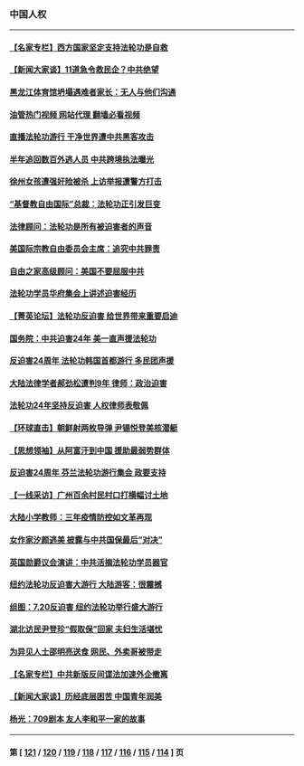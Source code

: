 ### 中国人权
---
#### [【名家专栏】西方国家坚定支持法轮功是自救](../../pages/ncid278/n14041000.md?07250845) 
#### [【新闻大家谈】11道急令救民企？中共绝望](../../pages/ncid278/n14040944.md?07250845) 
#### [黑龙江体育馆坍塌遇难者家长：无人与他们沟通](../../pages/ncid278/n14040699.md?07250845) 
#### [油管热门视频 网站代理 翻墙必看视频](http://138.2.39.72:81/youtube.html?epic-marker?07250845)
#### [直播法轮功游行 干净世界遭中共黑客攻击](../../pages/ncid278/n14039822.md?07250845) 
#### [半年追回数百外逃人员 中共跨境执法曝光](../../pages/ncid278/n14039923.md?07250845) 
#### [徐州女孩遭强奸险被杀 上访举报遭警方打击](../../pages/ncid278/n14039644.md?07250845) 
#### [“基督教自由国际”总裁：法轮功正引发巨变](../../pages/ncid278/n14039180.md?07250845) 
#### [法律顾问：法轮功是所有被迫害者的声音](../../pages/ncid278/n14039151.md?07250845) 
#### [美国际宗教自由委员会主席：追究中共罪责](../../pages/ncid278/n14039122.md?07250845) 
#### [自由之家高级顾问：美国不要屈服中共](../../pages/ncid278/n14039120.md?07250845) 
#### [法轮功学员华府集会上讲述迫害经历](../../pages/ncid278/n14039115.md?07250845) 
#### [【菁英论坛】法轮功反迫害 给世界带来重要启迪](../../pages/ncid278/n14038884.md?07250845) 
#### [国务院：中共迫害24年 美一直声援法轮功](../../pages/ncid278/n14038806.md?07250845) 
#### [反迫害24周年 法轮功韩国首都游行 多民团声援](../../pages/ncid278/n14038512.md?07250845) 
#### [大陆法律学者郝劲松遭判9年 律师：政治迫害](../../pages/ncid278/n14038452.md?07250845) 
#### [法轮功24年坚持反迫害 人权律师表敬佩](../../pages/ncid278/n14038253.md?07250845) 
#### [【环球直击】朝鲜射两枚导弹 尹锡悦登美核潜艇](../../pages/ncid278/n14037946.md?07250845) 
#### [【思想领袖】从阿富汗到中国 援助最弱势群体](../../pages/ncid278/n14011884.md?07250845) 
#### [反迫害24周年 芬兰法轮功游行集会 政要支持](../../pages/ncid278/n14037540.md?07250845) 
#### [【一线采访】广州百余村民村口打横幅讨土地](../../pages/ncid278/n14036620.md?07250845) 
#### [大陆小学教师：三年疫情防控如文革再现](../../pages/ncid278/n14036418.md?07250845) 
#### [女作家汐颜逃美 披露与中共国保最后“对决”](../../pages/ncid278/n14036398.md?07250845) 
#### [英国勋爵议会演讲：中共活摘法轮功学员器官](../../pages/ncid278/n14036389.md?07250845) 
#### [纽约法轮功反迫害大游行 大陆游客：很震撼](../../pages/ncid278/n14035017.md?07250845) 
#### [组图：7.20反迫害 纽约法轮功举行盛大游行](../../pages/ncid278/n14034972.md?07250845) 
#### [湖北访民尹登珍“假取保”回家 夫妇生活堪忧](../../pages/ncid278/n14034970.md?07250845) 
#### [为异见人士邵明亮送食 网民、外卖哥被带走](../../pages/ncid278/n14034824.md?07250845) 
#### [【名家专栏】中共新版反间谍法加速外企撤离](../../pages/ncid278/n14034340.md?07250845) 
#### [【新闻大家谈】历经底层困苦 中国青年润美](../../pages/ncid278/n14034317.md?07250845) 
#### [杨光：709剧本 友人李和平一家的故事](../../pages/ncid278/n14032047.md?07250845) 

---
#### 第 [ [121](./121.md?07250845) / [120](./120.md?07250845) / [119](./119.md?07250845) / [118](./118.md?07250845) / [117](./117.md?07250845) / [116](./116.md?07250845) / [115](./115.md?07250845) / [114](./114.md?07250845) ] 页
